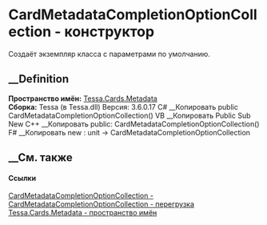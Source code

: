 # CardMetadataCompletionOptionCollection - конструктор
Создаёт экземпляр класса с параметрами по умолчанию.
##  __Definition
 **Пространство имён:** [Tessa.Cards.Metadata](N_Tessa_Cards_Metadata.htm)  
 **Сборка:** Tessa (в Tessa.dll) Версия: 3.6.0.17
C# __Копировать
     public CardMetadataCompletionOptionCollection()
VB __Копировать
     Public Sub New
C++ __Копировать
     public:
    CardMetadataCompletionOptionCollection()
F# __Копировать
     new : unit -> CardMetadataCompletionOptionCollection
##  __См. также
#### Ссылки
[CardMetadataCompletionOptionCollection -
](T_Tessa_Cards_Metadata_CardMetadataCompletionOptionCollection.htm)
[CardMetadataCompletionOptionCollection -
перегрузка](Overload_Tessa_Cards_Metadata_CardMetadataCompletionOptionCollection__ctor.htm)
[Tessa.Cards.Metadata - пространство имён](N_Tessa_Cards_Metadata.htm)
